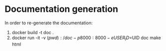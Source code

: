 # Documentation generation

In order to re-generate the documentation:
1. docker build -t doc . 
2. docker run -it -v $(pwd):/doc -p 8000:8000 -e USER_ID=$UID doc make html